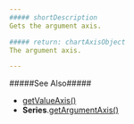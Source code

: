 ```yaml
---
##### shortDescription
Gets the argument axis.

##### return: chartAxisObject
The argument axis.

---
```

#####See Also#####
- [getValueAxis()](/api-reference/20%20Data%20Visualization%20Widgets/dxChart/3%20Methods/getValueAxis().md '/Documentation/ApiReference/Data_Visualization_Widgets/dxChart/Methods/#getValueAxis')
- **Series**.[getArgumentAxis()](/api-reference/20%20Data%20Visualization%20Widgets/dxChart/7%20Chart%20Elements/Series/3%20Methods/getArgumentAxis().md '/Documentation/ApiReference/Data_Visualization_Widgets/dxChart/Chart_Elements/Series/Methods/#getArgumentAxis')